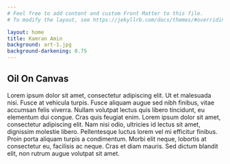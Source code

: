 ```yaml
---
# Feel free to add content and custom Front Matter to this file.
# To modify the layout, see https://jekyllrb.com/docs/themes/#overriding-theme-defaults

layout: home
title: Kamran Amin
background: art-1.jpg
background-darkening: 0.75
---
```


## Oil On Canvas

Lorem ipsum dolor sit amet, consectetur adipiscing elit. Ut et malesuada nisi. Fusce at vehicula turpis. Fusce aliquam augue sed nibh finibus, vitae accumsan felis viverra. Nullam volutpat lectus quis libero tincidunt, eu elementum dui congue. Cras quis feugiat enim. Lorem ipsum dolor sit amet, consectetur adipiscing elit. Nam nisi odio, ultricies id lectus sit amet, dignissim molestie libero. Pellentesque luctus lorem vel mi efficitur finibus. Proin porta aliquam turpis a condimentum. Morbi elit neque, lobortis at consectetur eu, facilisis ac neque. Cras et diam mauris. Sed dictum blandit elit, non rutrum augue volutpat sit amet.
